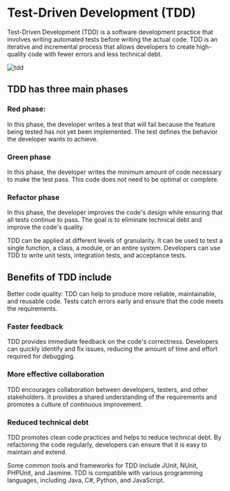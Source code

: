 # Test-Driven Development (TDD)
Test-Driven Development (TDD) is a software development practice that involves writing automated tests before writing the actual code. TDD is an iterative and incremental process that allows developers to create high-quality code with fewer errors and less technical debt.

![tdd](https://user-images.githubusercontent.com/125833255/227724402-374d8027-7ecb-4c41-ae1a-a58975071abb.jpg)

## TDD has three main phases
### Red phase: 
In this phase, the developer writes a test that will fail because the feature being tested has not yet been implemented. The test defines the behavior the developer wants to achieve.


### Green phase
In this phase, the developer writes the minimum amount of code necessary to make the test pass. This code does not need to be optimal or complete.

### Refactor phase 
In this phase, the developer improves the code's design while ensuring that all tests continue to pass. The goal is to eliminate technical debt and improve the code's quality.

TDD can be applied at different levels of granularity. It can be used to test a single function, a class, a module, or an entire system. Developers can use TDD to write unit tests, integration tests, and acceptance tests.

## Benefits of TDD include

Better code quality: TDD can help to produce more reliable, maintainable, and reusable code. Tests catch errors early and ensure that the code meets the requirements.

### Faster feedback
TDD provides immediate feedback on the code's correctness. Developers can quickly identify and fix issues, reducing the amount of time and effort required for debugging.

### More effective collaboration
TDD encourages collaboration between developers, testers, and other stakeholders. It provides a shared understanding of the requirements and promotes a culture of continuous improvement.

### Reduced technical debt 
TDD promotes clean code practices and helps to reduce technical debt. By refactoring the code regularly, developers can ensure that it is easy to maintain and extend.

Some common tools and frameworks for TDD include JUnit, NUnit, PHPUnit, and Jasmine. TDD is compatible with various programming languages, including Java, C#, Python, and JavaScript.
